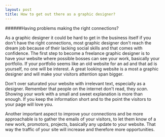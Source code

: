```yaml
---
layout: post
title: How to get out there as a graphic designer?
---
```

######Having problems making the right connections?

As a graphic designer it could be hard to get in the business itself if you don't have the right connections, most graphic designer don't reach the dream job because of their lacking social skills and that comes with confidence. The first step to become a freelance graphic designer is to have your website where possible bosses can see your work, basically your portfolio. If your portfolio seems like an old website for an ad and that ad is yourself, no one will be interest. A great looking website is a most a graphic designer and will make your visitors attention span bigger. 

Don't over saturated your website with irrelevant text, especially as a designer. Remember that people on the internet don't read, they _scan_. Showing your work with a small and sweet explanation is more than enough. If you keep the information short and to the point the visitors to your page will love you. 

Another important aspect to improve your connections and be more approachable is to gather the emails of your visitors, to let them know of a new work, promotors, projects, basically any update to your website. That way the traffic of your site will increase and therefore more opportunities.
